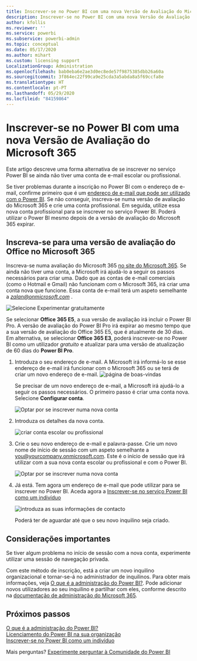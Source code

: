 ```yaml
---
title: Inscrever-se no Power BI com uma nova Versão de Avaliação do Microsoft 365
description: Inscrever-se no Power BI com uma nova Versão de Avaliação do Microsoft 365
author: kfollis
ms.reviewer: ''
ms.service: powerbi
ms.subservice: powerbi-admin
ms.topic: conceptual
ms.date: 05/17/2020
ms.author: mihart
ms.custom: licensing support
LocalizationGroup: Administration
ms.openlocfilehash: bab0eba6e2ae3d0ec8ede57f9875385dbb26a60a
ms.sourcegitcommit: 3f864ec22f99ca9e25cda3a5abda8a5f69ccfa8e
ms.translationtype: HT
ms.contentlocale: pt-PT
ms.lasthandoff: 05/29/2020
ms.locfileid: "84159864"
---
```

# <a name="signing-up-for-power-bi-with-a-new-microsoft-365-trial"></a>Inscrever-se no Power BI com uma nova Versão de Avaliação do Microsoft 365

Este artigo descreve uma forma alternativa de se inscrever no serviço Power BI se ainda não tiver uma conta de e-mail escolar ou profissional.

Se tiver problemas durante a inscrição no Power BI com o endereço de e-mail, confirme primeiro que é um [endereço de e-mail que pode ser utilizado com o Power BI](../fundamentals/service-self-service-signup-for-power-bi.md#supported-email-addresses). Se não conseguir, inscreva-se numa versão de avaliação do Microsoft 365 e crie uma conta profissional. Em seguida, utilize essa nova conta profissional para se inscrever no serviço Power BI. Poderá utilizar o Power BI mesmo depois de a versão de avaliação do Microsoft 365 expirar.

## <a name="sign-up-for-a-microsoft-365-trial-of-office"></a>Inscreva-se para uma versão de avaliação do Office no Microsoft 365

Inscreva-se numa avaliação do Microsoft 365 [no site do Microsoft 365](https://www.microsoft.com/microsoft-365/business/compare-more-office-365-for-business-plans). Se ainda não tiver uma conta, a Microsoft irá ajudá-lo a seguir os passos necessários para criar uma. Dado que as contas de e-mail comerciais (como o Hotmail e Gmail) não funcionam com o Microsoft 365, irá criar uma conta nova que funcione.  Essa conta de e-mail terá um aspeto semelhante a *zalan@onmicrosoft.com* .

![Selecione Experimentar gratuitamente](media/service-admin-signing-up-for-power-bi-with-a-new-office-365-trial/power-bi-try-free.png)

Se selecionar **Office 365 E5**, a sua versão de avaliação irá incluir o Power BI Pro. A versão de avaliação do Power BI Pro irá expirar ao mesmo tempo que a sua versão de avaliação do Office 365 E5, que é atualmente de 30 dias. Em alternativa, se selecionar **Office 365 E3**, poderá inscrever-se no Power BI como um utilizador *gratuito* e atualizar para uma versão de atualização de 60 dias do **Power BI Pro**. 

1. Introduza o seu endereço de e-mail. A Microsoft irá informá-lo se esse endereço de e-mail irá funcionar com o Microsoft 365 ou se terá de criar um novo endereço de e-mail.  ![página de boas-vindas](media/service-admin-signing-up-for-power-bi-with-a-new-office-365-trial/power-bi-setup.png)

    Se precisar de um novo endereço de e-mail, a Microsoft irá ajudá-lo a seguir os passos necessários. O primeiro passo é criar uma conta nova. Selecione **Configurar conta**.

    ![Optar por se inscrever numa nova conta](media/service-admin-signing-up-for-power-bi-with-a-new-office-365-trial/power-bi-email.png)

2. Introduza os detalhes da nova conta.

    ![criar conta escolar ou profissional](media/service-admin-signing-up-for-power-bi-with-a-new-office-365-trial/power-bi-enter-info.png)

3. Crie o seu novo endereço de e-mail e palavra-passe. Crie um novo nome de início de sessão com um aspeto semelhante a you@yourcompany.onmicrosoft.com. Este é o início de sessão que irá utilizar com a sua nova conta escolar ou profissional e com o Power BI.

    ![Optar por se inscrever numa nova conta](media/service-admin-signing-up-for-power-bi-with-a-new-office-365-trial/power-bi-create-account.png)

4. Já está.  Tem agora um endereço de e-mail que pode utilizar para se inscrever no Power BI. Aceda agora a [Inscrever-se no serviço Power BI como um indivíduo](../service-self-service-signup-for-power-bi.md)

     ![introduza as suas informações de contacto](media/service-admin-signing-up-for-power-bi-with-a-new-office-365-trial/power-bi-thank.png)

    Poderá ter de aguardar até que o seu novo inquilino seja criado.

## <a name="important-considerations"></a>Considerações importantes

Se tiver algum problema no início de sessão com a nova conta, experimente utilizar uma sessão de navegação privada.

Com este método de inscrição, está a criar um novo inquilino organizacional e tornar-se-á no administrador de inquilinos. Para obter mais informações, veja [O que é a administração do Power BI?](service-admin-administering-power-bi-in-your-organization.md). Pode adicionar novos utilizadores ao seu inquilino e partilhar com eles, conforme descrito na [documentação de administração do Microsoft 365](https://support.office.com/article/Add-users-individually-to-Office-365---Admin-Help-1970f7d6-03b5-442f-b385-5880b9c256ec).

## <a name="next-steps"></a>Próximos passos

[O que é a administração do Power BI?](service-admin-administering-power-bi-in-your-organization.md)  
[Licenciamento do Power BI na sua organização](service-admin-licensing-organization.md)  
[Inscrever-se no Power BI como um indivíduo](../fundamentals/service-self-service-signup-for-power-bi.md)

Mais perguntas? [Experimente perguntar à Comunidade do Power BI](https://community.powerbi.com/)
